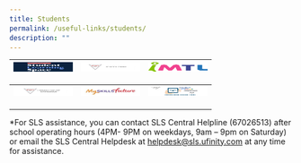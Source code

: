 ```yaml
---
title: Students
permalink: /useful-links/students/
description: ""
---
```

<table>
<thead>
  <tr>
    <th><img src="/images/SLSLogo-e1661422248124.png" alt="Student Learning Space" width="106" height="17"><br><br><a href="https://vle.learning.moe.edu.sg/login" target="_blank" rel="noopener noreferrer"></a></th>
    <th><img src="/images/School-GMAIL.jpeg" alt="School Gmail" width="106" height="17"><br><br><a href="https://accounts.google.com/signin/v2/identifier?continue=https%3A%2F%2Fmail.google.com%2Fa%2Fcchm.edu.sg%2F&service=mail&hd=cchm.edu.sg&sacu=1&flowName=GlifWebSignIn&flowEntry=AddSession" target="_blank" rel="noopener noreferrer"></a></th>
    <th><img src="/images/IMTL-Icon.png" alt="IMTL" width="106" height="17"><br><br><a href="https://imtl.moe.edu.sg/cos/o.x?c=/ca7_imtl/user&func=login" target="_blank" rel="noopener noreferrer"></a></th>
  </tr>
</thead>
<tbody>
  <tr>
    <td><img src="/images/Library-Catalogue-online-Icon.jpeg" alt="Library Online Catalogue" width="106" height="17"><br><br><a href="https://schoolibrary.moe.edu.sg/cchms" target="_blank" rel="noopener noreferrer"></a></td>
    <td><img src="/images/MySkillsFuture-Icon.jpeg" alt="MySkills Future" width="106" height="17"><br><br><a href="https://www.myskillsfuture.gov.sg/content/student/en/secondary.html" target="_blank" rel="noopener noreferrer"></a></td>
    <td><img src="/images/Password-reset-tool-logo-768x520.jpeg" alt="Password reset tool" width="106" height="17"><br><br><a href="https://tinyurl.com/K7FLHZD" target="_blank" rel="noopener noreferrer"></a></td>
  </tr>
</tbody>
</table>

\*For SLS assistance, you can contact SLS Central Helpline (67026513) after school operating hours (4PM- 9PM on weekdays, 9am – 9pm on Saturday) or email the SLS Central Helpdesk at helpdesk@sls.ufinity.com at any time for assistance.